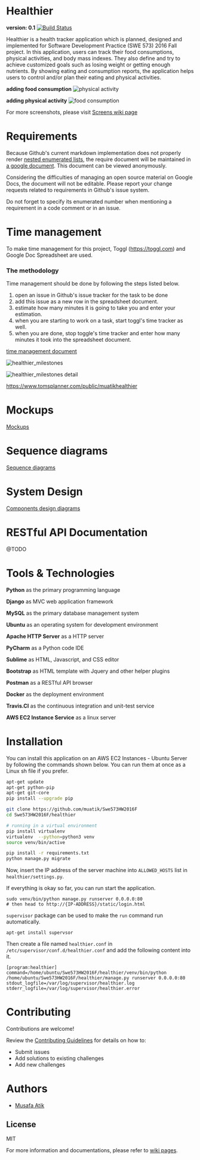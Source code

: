 # Healthier
**version: 0.1** [![Build Status](https://travis-ci.org/muatik/Swe573HW2016F.svg?branch=master)](https://travis-ci.org/muatik/Swe573HW2016F)

Healthier is a health tracker application which is planned, designed and implemented for Software Development Practice (SWE 573) 2016 Fall project. In this application, users can track their food consumptions, physical activities, and body mass indexes. They also define and try to achieve customized goals such as losing weight or getting enough nutrients.  By showing eating and consumption reports, the application helps users to control and/or plan their eating and physical activities.


**adding food consumption**
![physical activity](https://raw.githubusercontent.com/muatik/Swe573HW2016F/master/docs/screenshots/activity_form.gif) 

**adding physical activity**
![food consumption](https://raw.githubusercontent.com/muatik/Swe573HW2016F/master/docs/screenshots/food_consumption.gif) 

For more screenshots, please visit [Screens wiki  page](https://github.com/muatik/Swe573HW2016F/wiki/screenshots)


# Requirements

Because Github's current markdown implementation does not properly render [nested enumerated lists][1], the require document will be maintained in [a google document](https://docs.google.com/document/d/1JM05Z4752BKu_EsHfXURPDfS_2sqV1slaiLKKQlkuWk/edit?usp=sharing). This document can be viewed anonymously. 


Considering the difficulties of managing an open source material on Google Docs, the document will not be editable. Please report your change requests related to requirements in Github's issue system.

Do not forget to specify its enumerated number when mentioning a requirement in a code comment or in an issue.

[1]: https://github.com/github/markup/issues/210


# Time management

To make time management for this project, Toggl (https://toggl.com) and Google Doc Spreadsheet are used. 

### The methodology

Time management should be done by following the steps listed below.

1. open an issue in Github's issue tracker for the task to be done
2. add this issue as a new row in the spreadsheet document.
3. estimate how many minutes it is going to take you and enter your estimation.
4. when you are starting to work on a task, start toggl's time tracker as well.
5. when you are done, stop toggle's time tracker and enter how many minutes it took into the spreadsheet document.

[time management document](https://docs.google.com/spreadsheets/d/1V-75rL2bIphA4to8VxLWuuvMDwfuOm2EYSsEGD4TQfU/edit?usp=sharing)

![healthier_milestones](https://raw.githubusercontent.com/muatik/Swe573HW2016F/master/docs/healthier_milestones.png)

![healthier_milestones detail](https://raw.githubusercontent.com/muatik/Swe573HW2016F/master/docs/healthier_milestones_detail.png)

https://www.tomsplanner.com/public/muatikhealthier

# Mockups

[Mockups](https://github.com/muatik/Swe573HW2016F/wiki/Mockups)

# Sequence diagrams

[Sequence diagrams](https://github.com/muatik/Swe573HW2016F/wiki/sequence-diagrams)

# System Design

[Components design diagrams](https://github.com/muatik/Swe573HW2016F/wiki/system-design)

# RESTful API Documentation

@TODO

# Tools & Technologies 

**Python** as the primary programming language

**Django** as MVC web application framework

**MySQL** as the primary database management system

**Ubuntu** as an operating system for development environment

**Apache HTTP Server** as a HTTP server

**PyCharm** as a Python code IDE

**Sublime** as HTML, Javascript, and CSS editor

**Bootstrap** as HTML template with Jquery and other helper plugins

**Postman** as a RESTful API browser

**Docker** as the deployment environment

**Travis.CI** as the continuous integration and unit-test service

**AWS EC2 Instance Service** as a linux server

# Installation
You can install this application on an AWS EC2 Instances - Ubuntu Server by following the commands shown below. You can run them at once as a Linux sh file if you prefer.

```sh
apt-get update
apt-get python-pip 
apt-get git-core
pip install --upgrade pip

git clone https://github.com/muatik/Swe573HW2016F
cd Swe573HW2016F/healthier

# running in a virtual environment
pip install virtualenv
virtualenv  --python=python3 venv
source venv/bin/active

pip install -r requirements.txt
python manage.py migrate
```

Now, insert the IP address of the server machine into `ALLOWED_HOSTS` list in `healthier/settings.py`.

If everything is okay so far, you can run start the application.
```
sudo venv/bin/python manage.py runserver 0.0.0.0:80
# then head to http://{IP-ADDRESS}/static/login.html
```

`supervisor` package can be used to make the `run` command run automatically. 
```
apt-get install supervsor
```
Then create a file named `healthier.conf` in `/etc/supervisor/conf.d/healthier.conf` and add the following content into it.

```
[program:healthier]
command=/home/ubuntu/Swe573HW2016F/healthier/venv/bin/python /home/ubuntu/Swe573HW2016F/healthier/manage.py runserver 0.0.0.0:80
stdout_logfile=/var/log/supervisor/healthier.log
stderr_logfile=/var/log/supervisor/healthier.error
```


# Contributing

Contributions are welcome!

Review the [Contributing Guidelines](https://github.com/muatik/Swe573HW2016F/wiki/Development) for details on how to:

* Submit issues
* Add solutions to existing challenges
* Add new challenges

#  Authors
* [Musafa Atik](https://www.github.com/muatik)

## License
MIT

For more information and documentations, please refer to [wiki pages](https://github.com/muatik/Swe573HW2016F/wiki).
